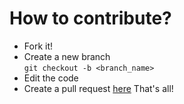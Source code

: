 # How to contribute?
- Fork it!
- Create a new branch  
`git checkout -b <branch_name>`
- Edit the code
- Create a pull request [here](https://github.com/ZCG-coder/PyPlus/pulls)
That's all!
